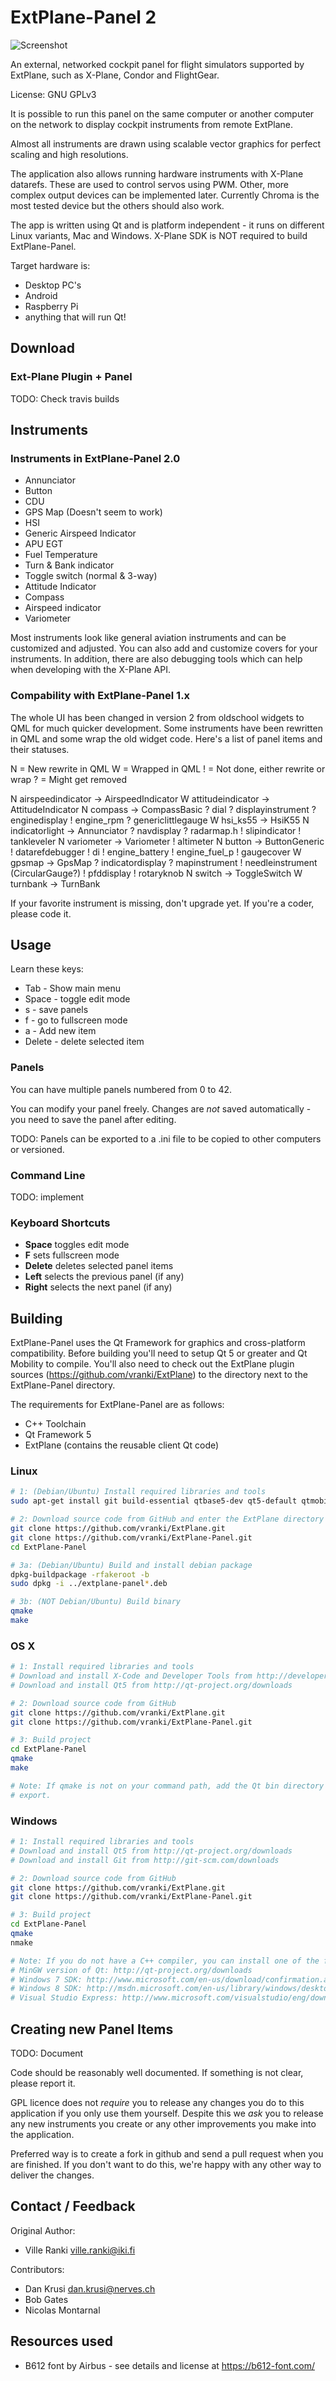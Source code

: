 # ExtPlane-Panel 2 #

![Screenshot](http://s23.postimg.org/8xhypdei3/extplane_panel_screenshot_v2.png)

An external, networked cockpit panel for flight simulators supported by
ExtPlane, such as X-Plane, Condor and FlightGear.

License: GNU GPLv3

It is possible to run this panel on the same computer or another computer
on the network to display cockpit instruments from remote ExtPlane.

Almost all instruments are drawn using scalable vector graphics for
perfect scaling and high resolutions.

The application also allows running hardware instruments with X-Plane
datarefs. These are used to control servos using PWM. Other, more complex
output devices can be implemented later. Currently Chroma is the most
tested device but the others should also work.

The app is written using Qt and is platform independent - it runs on
different Linux variants, Mac and Windows. X-Plane SDK is NOT required
to build ExtPlane-Panel.

Target hardware is:
* Desktop PC's
* Android
* Raspberry Pi
* anything that will run Qt!

## Download ##

### Ext-Plane Plugin + Panel ###

TODO: Check travis builds

## Instruments ##

### Instruments in ExtPlane-Panel 2.0

* Annunciator
* Button
* CDU
* GPS Map (Doesn't seem to work)
* HSI
* Generic Airspeed Indicator
* APU EGT
* Fuel Temperature
* Turn & Bank indicator
* Toggle switch (normal & 3-way)
* Attitude Indicator
* Compass
* Airspeed indicator
* Variometer

Most instruments look like general aviation instruments and can be customized and adjusted.
You can also add and customize covers for your instruments. In addition, there are also
debugging tools which can help when developing with the X-Plane API.

### Compability with ExtPlane-Panel 1.x

The whole UI has been changed in version 2 from oldschool widgets to QML for
much quicker development. Some instruments have been rewritten in QML and
some wrap the old widget code. Here's a list of panel items and their statuses.

N = New rewrite in QML
W = Wrapped in QML
! = Not done, either rewrite or wrap
? = Might get removed

N airspeedindicator -> AirspeedIndicator
W attitudeindicator -> AttitudeIndicator
N compass -> CompassBasic
? dial
? displayinstrument
? enginedisplay
! engine_rpm
? genericlittlegauge
W hsi_ks55 -> HsiK55
N indicatorlight -> Annunciator
? navdisplay
? radarmap.h
! slipindicator
! tankleveler
N variometer -> Variometer
! altimeter
N button -> ButtonGeneric
! datarefdebugger
! di
! engine_battery
! engine_fuel_p
! gaugecover
W gpsmap -> GpsMap
? indicatordisplay
? mapinstrument
! needleinstrument (CircularGauge?)
! pfddisplay
! rotaryknob
N switch -> ToggleSwitch
W turnbank -> TurnBank

If your favorite instrument is missing, don't upgrade yet. If you're a coder,
please code it.

## Usage ##

Learn these keys:

* Tab - Show main menu
* Space - toggle edit mode
* s - save panels
* f - go to fullscreen mode
* a - Add new item
* Delete - delete selected item

### Panels ###

You can have multiple panels numbered from 0 to 42.

You can modify your panel freely. Changes are *not* saved
automatically - you need to save the panel after editing.

TODO: Panels can be exported to a .ini file to be copied to
other computers or versioned.

### Command Line ###

TODO: implement

### Keyboard Shortcuts ###

* **Space** toggles edit mode
* **F** sets fullscreen mode
* **Delete** deletes selected panel items
* **Left** selects the previous panel (if any)
* **Right** selects the next panel (if any)

## Building ##

ExtPlane-Panel uses the Qt Framework for graphics and cross-platform compatibility. Before building you'll
need to setup Qt 5 or greater and Qt Mobility to compile. You'll also need to check out the ExtPlane
plugin sources (https://github.com/vranki/ExtPlane) to the directory next to the ExtPlane-Panel directory.

The requirements for ExtPlane-Panel are as follows:
* C++ Toolchain
* Qt Framework 5
* ExtPlane (contains the reusable client Qt code)

### Linux ###

```bash
# 1: (Debian/Ubuntu) Install required libraries and tools
sudo apt-get install git build-essential qtbase5-dev qt5-default qtmobility-dev debhelper cdbs devscripts

# 2: Download source code from GitHub and enter the ExtPlane directory
git clone https://github.com/vranki/ExtPlane.git
git clone https://github.com/vranki/ExtPlane-Panel.git
cd ExtPlane-Panel

# 3a: (Debian/Ubuntu) Build and install debian package
dpkg-buildpackage -rfakeroot -b
sudo dpkg -i ../extplane-panel*.deb

# 3b: (NOT Debian/Ubuntu) Build binary
qmake
make

```

### OS X ###
```bash
# 1: Install required libraries and tools
# Download and install X-Code and Developer Tools from http://developer.apple.com
# Download and install Qt5 from http://qt-project.org/downloads

# 2: Download source code from GitHub
git clone https://github.com/vranki/ExtPlane.git
git clone https://github.com/vranki/ExtPlane-Panel.git

# 3: Build project
cd ExtPlane-Panel
qmake
make

# Note: If qmake is not on your command path, add the Qt bin directory to your path using
# export.
```

### Windows ###
```bash
# 1: Install required libraries and tools
# Download and install Qt5 from http://qt-project.org/downloads
# Download and install Git from http://git-scm.com/downloads

# 2: Download source code from GitHub
git clone https://github.com/vranki/ExtPlane.git
git clone https://github.com/vranki/ExtPlane-Panel.git

# 3: Build project
cd ExtPlane-Panel
qmake
nmake

# Note: If you do not have a C++ compiler, you can install one of the following:
# MinGW version of Qt: http://qt-project.org/downloads
# Windows 7 SDK: http://www.microsoft.com/en-us/download/confirmation.aspx?id=8279
# Windows 8 SDK: http://msdn.microsoft.com/en-us/library/windows/desktop/hh852363.aspx
# Visual Studio Express: http://www.microsoft.com/visualstudio/eng/downloads#d-2012-express
```

## Creating new Panel Items ##

TODO: Document

Code should be reasonably well documented. If something is not clear, please
report it.

GPL licence does not *require* you to release any changes you do to this
application if you only use them yourself. Despite this we *ask* you to
release any new instruments you create or any other improvements you make
into the application.

Preferred way is to create a fork in github and send a pull request when
you are finished. If you don't want to do this, we're happy with any
other way to deliver the changes.

## Contact / Feedback ##

Original Author:
- Ville Ranki <ville.ranki@iki.fi>

Contributors:
- Dan Krusi <dan.krusi@nerves.ch>
- Bob Gates
- Nicolas Montarnal

## Resources used

* B612 font by Airbus - see details and license at https://b612-font.com/
